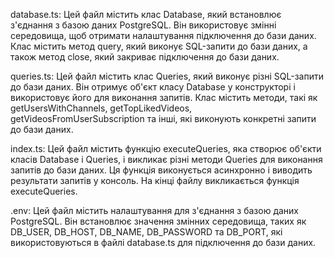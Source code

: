 database.ts: Цей файл містить клас Database, який встановлює з'єднання з базою даних PostgreSQL. Він використовує змінні середовища, щоб отримати налаштування підключення до бази даних. Клас містить метод query, який виконує SQL-запити до бази даних, а також метод close, який закриває підключення до бази даних.

queries.ts: Цей файл містить клас Queries, який виконує різні SQL-запити до бази даних. Він отримує об'єкт класу Database у конструкторі і використовує його для виконання запитів. Клас містить методи, такі як getUsersWithChannels, getTopLikedVideos, getVideosFromUserSubscription та інші, які виконують конкретні запити до бази даних.

index.ts: Цей файл містить функцію executeQueries, яка створює об'єкти класів Database і Queries, і викликає різні методи Queries для виконання запитів до бази даних. Ця функція виконується асинхронно і виводить результати запитів у консоль. На кінці файлу викликається функція executeQueries.

.env: Цей файл містить налаштування для з'єднання з базою даних PostgreSQL. Він встановлює значення змінних середовища, таких як DB_USER, DB_HOST, DB_NAME, DB_PASSWORD та DB_PORT, які використовуються в файлі database.ts для підключення до бази даних.